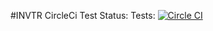 #INVTR
CircleCi Test Status: Tests: [![Circle CI](https://circleci.com/gh/aarontitus/crisiscleanup.svg?style=svg)](https://circleci.com/gh/aarontitus/crisiscleanup)